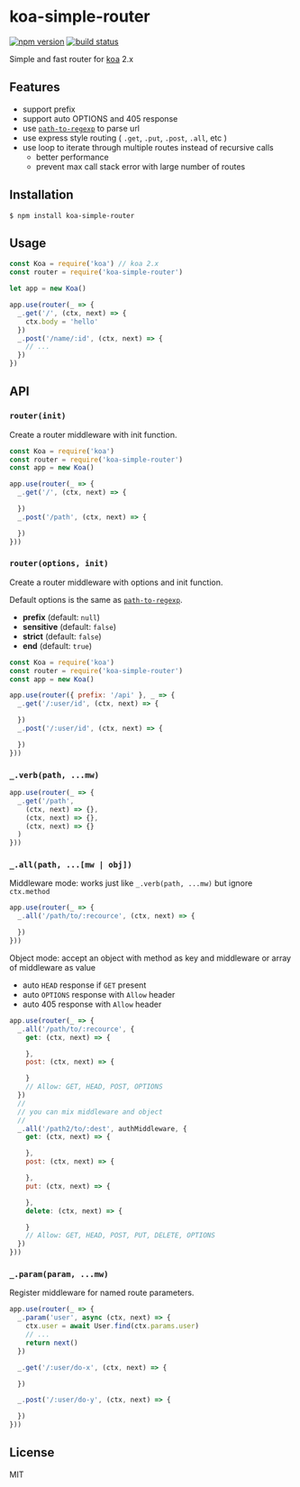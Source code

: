 
# koa-simple-router

[![npm version](https://img.shields.io/npm/v/koa-simple-router.svg)](https://npmjs.org/package/koa-simple-router)
[![build status](https://travis-ci.org/gyson/koa-simple-router.svg)](https://travis-ci.org/gyson/koa-simple-router)

Simple and fast router for [koa](https://github.com/koajs/koa) 2.x

## Features

* support prefix
* support auto OPTIONS and 405 response
* use [`path-to-regexp`](https://github.com/pillarjs/path-to-regexp) to parse url
* use express style routing ( `.get`, `.put`, `.post`, `.all`, etc )
* use loop to iterate through multiple routes instead of recursive calls
  * better performance
  * prevent max call stack error with large number of routes

## Installation

```
$ npm install koa-simple-router
```

## Usage

```js
const Koa = require('koa') // koa 2.x
const router = require('koa-simple-router')

let app = new Koa()

app.use(router(_ => {
  _.get('/', (ctx, next) => {
    ctx.body = 'hello'
  })
  _.post('/name/:id', (ctx, next) => {
    // ...
  })
})
```

## API

### `router(init)`

Create a router middleware with init function.

```js
const Koa = require('koa')
const router = require('koa-simple-router')
const app = new Koa()

app.use(router(_ => {
  _.get('/', (ctx, next) => {

  })
  _.post('/path', (ctx, next) => {

  })
}))
```

### `router(options, init)`

Create a router middleware with options and init function.

Default options is the same as [`path-to-regexp`](https://github.com/pillarjs/path-to-regexp).

- **prefix** (default: `null`)
- **sensitive** (default: `false`)
- **strict** (default: `false`)
- **end** (default: `true`)

```js
const Koa = require('koa')
const router = require('koa-simple-router')
const app = new Koa()

app.use(router({ prefix: '/api' }, _ => {
  _.get('/:user/id', (ctx, next) => {

  })
  _.post('/:user/id', (ctx, next) => {

  })
}))
```

### `_.verb(path, ...mw)`

```js
app.use(router(_ => {
  _.get('/path',
    (ctx, next) => {},
    (ctx, next) => {},
    (ctx, next) => {}
  )
}))
```

### `_.all(path, ...[mw | obj])`

Middleware mode: works just like `_.verb(path, ...mw)` but ignore `ctx.method`

```js
app.use(router(_ => {
  _.all('/path/to/:recource', (ctx, next) => {

  })
}))
```

Object mode: accept an object with method as key and middleware or array of middleware as value

* auto `HEAD` response if `GET` present
* auto `OPTIONS` response with `Allow` header
* auto 405 response with `Allow` header

```js
app.use(router(_ => {
  _.all('/path/to/:recource', {
    get: (ctx, next) => {

    },
    post: (ctx, next) => {

    }
    // Allow: GET, HEAD, POST, OPTIONS
  })
  //
  // you can mix middleware and object
  //
  _.all('/path2/to/:dest', authMiddleware, {
    get: (ctx, next) => {

    },
    post: (ctx, next) => {

    },
    put: (ctx, next) => {

    },
    delete: (ctx, next) => {

    }
    // Allow: GET, HEAD, POST, PUT, DELETE, OPTIONS
  })
}))
```

### `_.param(param, ...mw)`

Register middleware for named route parameters.

```js
app.use(router(_ => {
  _.param('user', async (ctx, next) => {
    ctx.user = await User.find(ctx.params.user)
    // ...
    return next()
  })

  _.get('/:user/do-x', (ctx, next) => {

  })

  _.post('/:user/do-y', (ctx, next) => {

  })
}))

```

## License

MIT
